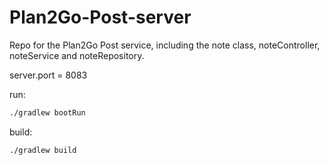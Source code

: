 # Plan2Go-Post-server
Repo for the Plan2Go Post service, including the note class, noteController, noteService and noteRepository.

server.port = 8083

run:
```bash
./gradlew bootRun
```

build:
```bash
./gradlew build
```